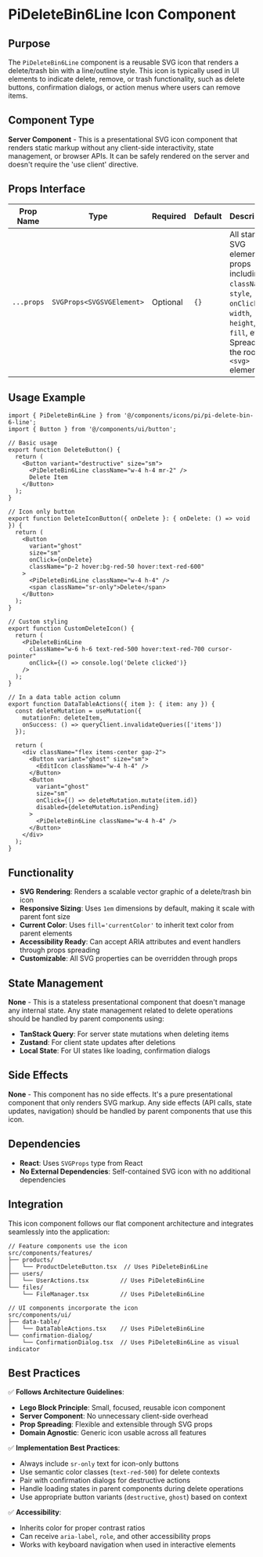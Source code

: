 # PiDeleteBin6Line Icon Component

## Purpose

The `PiDeleteBin6Line` component is a reusable SVG icon that renders a delete/trash bin with a line/outline style. This icon is typically used in UI elements to indicate delete, remove, or trash functionality, such as delete buttons, confirmation dialogs, or action menus where users can remove items.

## Component Type

**Server Component** - This is a presentational SVG icon component that renders static markup without any client-side interactivity, state management, or browser APIs. It can be safely rendered on the server and doesn't require the 'use client' directive.

## Props Interface

| Prop Name | Type | Required | Default | Description |
|-----------|------|----------|---------|-------------|
| `...props` | `SVGProps<SVGSVGElement>` | Optional | `{}` | All standard SVG element props including `className`, `style`, `onClick`, `width`, `height`, `fill`, etc. Spread to the root `<svg>` element |

## Usage Example

```tsx
import { PiDeleteBin6Line } from '@/components/icons/pi/pi-delete-bin-6-line';
import { Button } from '@/components/ui/button';

// Basic usage
export function DeleteButton() {
  return (
    <Button variant="destructive" size="sm">
      <PiDeleteBin6Line className="w-4 h-4 mr-2" />
      Delete Item
    </Button>
  );
}

// Icon only button
export function DeleteIconButton({ onDelete }: { onDelete: () => void }) {
  return (
    <Button 
      variant="ghost" 
      size="sm" 
      onClick={onDelete}
      className="p-2 hover:bg-red-50 hover:text-red-600"
    >
      <PiDeleteBin6Line className="w-4 h-4" />
      <span className="sr-only">Delete</span>
    </Button>
  );
}

// Custom styling
export function CustomDeleteIcon() {
  return (
    <PiDeleteBin6Line 
      className="w-6 h-6 text-red-500 hover:text-red-700 cursor-pointer"
      onClick={() => console.log('Delete clicked')}
    />
  );
}

// In a data table action column
export function DataTableActions({ item }: { item: any }) {
  const deleteMutation = useMutation({
    mutationFn: deleteItem,
    onSuccess: () => queryClient.invalidateQueries(['items'])
  });

  return (
    <div className="flex items-center gap-2">
      <Button variant="ghost" size="sm">
        <EditIcon className="w-4 h-4" />
      </Button>
      <Button 
        variant="ghost" 
        size="sm"
        onClick={() => deleteMutation.mutate(item.id)}
        disabled={deleteMutation.isPending}
      >
        <PiDeleteBin6Line className="w-4 h-4" />
      </Button>
    </div>
  );
}
```

## Functionality

- **SVG Rendering**: Renders a scalable vector graphic of a delete/trash bin icon
- **Responsive Sizing**: Uses `1em` dimensions by default, making it scale with parent font size
- **Current Color**: Uses `fill='currentColor'` to inherit text color from parent elements
- **Accessibility Ready**: Can accept ARIA attributes and event handlers through props spreading
- **Customizable**: All SVG properties can be overridden through props

## State Management

**None** - This is a stateless presentational component that doesn't manage any internal state. Any state management related to delete operations should be handled by parent components using:
- **TanStack Query**: For server state mutations when deleting items
- **Zustand**: For client state updates after deletions
- **Local State**: For UI states like loading, confirmation dialogs

## Side Effects

**None** - This component has no side effects. It's a pure presentational component that only renders SVG markup. Any side effects (API calls, state updates, navigation) should be handled by parent components that use this icon.

## Dependencies

- **React**: Uses `SVGProps` type from React
- **No External Dependencies**: Self-contained SVG icon with no additional dependencies

## Integration

This icon component follows our flat component architecture and integrates seamlessly into the application:

```tsx
// Feature components use the icon
src/components/features/
├── products/
│   └── ProductDeleteButton.tsx  // Uses PiDeleteBin6Line
├── users/
│   └── UserActions.tsx         // Uses PiDeleteBin6Line
└── files/
    └── FileManager.tsx         // Uses PiDeleteBin6Line

// UI components incorporate the icon
src/components/ui/
├── data-table/
│   └── DataTableActions.tsx    // Uses PiDeleteBin6Line
└── confirmation-dialog/
    └── ConfirmationDialog.tsx  // Uses PiDeleteBin6Line as visual indicator
```

## Best Practices

✅ **Follows Architecture Guidelines**:
- **Lego Block Principle**: Small, focused, reusable icon component
- **Server Component**: No unnecessary client-side overhead
- **Prop Spreading**: Flexible and extensible through SVG props
- **Domain Agnostic**: Generic icon usable across all features

✅ **Implementation Best Practices**:
- Always include `sr-only` text for icon-only buttons
- Use semantic color classes (`text-red-500`) for delete contexts
- Pair with confirmation dialogs for destructive actions
- Handle loading states in parent components during delete operations
- Use appropriate button variants (`destructive`, `ghost`) based on context

✅ **Accessibility**:
- Inherits color for proper contrast ratios
- Can receive `aria-label`, `role`, and other accessibility props
- Works with keyboard navigation when used in interactive elements